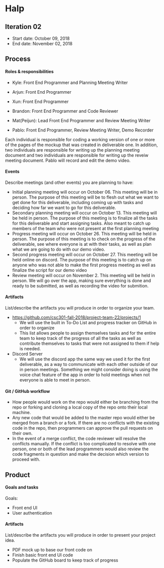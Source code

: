 # Halp

## Iteration 02

 * Start date: October 09, 2018
 * End date: November 02, 2018 

## Process

#### Roles & responsibilities

- Kyle: Front End Programmer and Planning Meeting Writer

- Arjun: Front End Programmer

- Xun: Front End Programmer

- Brandon: Front End Programmer and Code Reviewer

- Mat(Peijun): Lead Front End Programmer and Review Meeting Writer

- Pablo: Front End Programmer, Review Meeting Writer, Demo Recorder

Each individual is responsible for coding a working version of one or more of the pages of the mockup that was created in deliverable one. In addition, two individuals are responsible for writing up the planning meeting document and two individuals are responsible for writing up the reveiw meeting document. Pablo will record and edit the demo video.

#### Events

Describe meetings (and other events) you are planning to have:

 * Initial planning meeting will occur on October 06. This meeting will be in person. The purpose of this meeting will be to flesh out what we want to get done for this deliverable, including coming up with tasks and deciding how far we want to go for this deliverable.
 * Secondary planning meeting will occur on October 13. This meeting will be held in person. The purpose of this meeting is to finalize all the tasks for this deliverable and start assigning tasks. Also meant to catch up members of the team who were not present at the first planning meeting
 * Progress meeting will occur on October 26. This meeting will be held in person. The purpose of this meeting is to check on the progress of the deliverable, see where everyone is at with their tasks, as well as plan what we are going to do with our demo video.
 * Second progress meeting will occur on October 27. This meeting will be held online on discord. The purpose of this meeting is to catch up on anyone who was not able to make the first progress meeting as well as finalize the script for our demo video
 * Review meeting will occur on November 2. This meeting will be held in person. We will go over the app, making sure everything is done and ready to be submitted, as well as recording the video for submition.
 
#### Artifacts

List/describe the artifacts you will produce in order to organize your team.       

 * https://github.com/csc301-fall-2018/project-team-22/projects/1
    * We will use the built in To-Do List and progress tracker on GitHub in order to organize  
    * This list allows people to assign themselves tasks and for the entire team to keep track of the progress of all the tasks as well as contribute themselves to tasks that were not assigned to them if help is needed.
 * Discord Server
    * We will use the discord app the same way we used it for the first deliverable, as a way to communicate with each other outside of our in person meetings. Something we might consider doing is using the voice chat feature of the app in order to hold meetings when not everyone is able to meet in person.
 
#### Git / GitHub workflow
 * How people would work on the repo would either be branching from the repo or forking and cloning a local copy of the repo onto their local machine.
 * Any new code that would be added to the master repo would either be merged from a branch or a fork. If there are no conflicts with the existing code in the repo, then programmers can approve the pull requests on their own.
 * In the event of a merge conflict, the code reviewer will resolve the conflicts manually. If the conflict is too complicated to resolve with one person, one or both of the lead programmers would also review the code fragments in question and make the decision which version to proceed with.
 
## Product

#### Goals and tasks
Goals:
- Front end UI
- User authentication

#### Artifacts

List/describe the artifacts you will produce in order to present your project idea.
- PDF mock up to base our front code on
- Finish basic front end UI code
- Populate the GitHub board to keep track of progress
